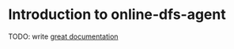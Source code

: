 # Introduction to online-dfs-agent

TODO: write [great documentation](http://jacobian.org/writing/great-documentation/what-to-write/)
